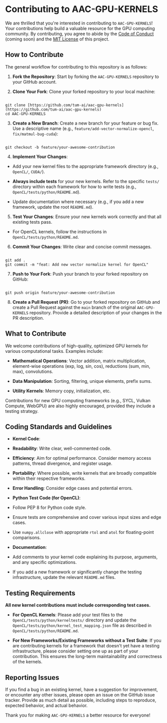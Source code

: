 # Contributing to AAC-GPU-KERNELS

We are thrilled that you're interested in contributing to `AAC-GPU-KERNELS`! Your contributions help build a valuable resource for the GPU computing community. By contributing, you agree to abide by the [Code of Conduct](CODE_OF_CONDUCT.md) (coming soon) and the [MIT License](LICENSE) of this project.

## How to Contribute

The general workflow for contributing to this repository is as follows:

1. **Fork the Repository**: Start by forking the `AAC-GPU-KERNELS` repository to your GitHub account.

2. **Clone Your Fork**: Clone your forked repository to your local machine:

```

git clone [https://github.com/tum-ai/aac-gpu-kernels](https://github.com/tum-ai/aac-gpu-kernels)
cd AAC-GPU-KERNELS

```

3. **Create a New Branch**: Create a new branch for your feature or bug fix. Use a descriptive name (e.g., `feature/add-vector-normalize-opencl`, `fix/matmul-bug-cuda`):

```

git checkout -b feature/your-awesome-contribution

```

4. **Implement Your Changes**:

* Add your new kernel files to the appropriate framework directory (e.g., `OpenCL/`, `CUDA/`).

* **Always include tests** for your new kernels. Refer to the specific `tests/` directory within each framework for how to write tests (e.g., `OpenCL/tests/python/README.md`).

* Update documentation where necessary (e.g., if you add a new framework, update the root `README.md`).

5. **Test Your Changes**: Ensure your new kernels work correctly and that all existing tests pass.

* For OpenCL kernels, follow the instructions in `OpenCL/tests/python/README.md`.

6. **Commit Your Changes**: Write clear and concise commit messages.

```

git add .
git commit -m "feat: Add new vector normalize kernel for OpenCL"

```

7. **Push to Your Fork**: Push your branch to your forked repository on GitHub:

```

git push origin feature/your-awesome-contribution

```

8. **Create a Pull Request (PR)**: Go to your forked repository on GitHub and create a Pull Request against the `main` branch of the original `AAC-GPU-KERNELS` repository. Provide a detailed description of your changes in the PR description.

## What to Contribute

We welcome contributions of high-quality, optimized GPU kernels for various computational tasks. Examples include:

* **Mathematical Operations**: Vector addition, matrix multiplication, element-wise operations (exp, log, sin, cos), reductions (sum, min, max), convolutions.

* **Data Manipulation**: Sorting, filtering, unique elements, prefix sums.

* **Utility Kernels**: Memory copy, initialization, etc.

Contributions for new GPU computing frameworks (e.g., SYCL, Vulkan Compute, WebGPU) are also highly encouraged, provided they include a testing strategy.

## Coding Standards and Guidelines

* **Kernel Code**:

* **Readability**: Write clear, well-commented code.

* **Efficiency**: Aim for optimal performance. Consider memory access patterns, thread divergence, and register usage.

* **Portability**: Where possible, write kernels that are broadly compatible within their respective frameworks.

* **Error Handling**: Consider edge cases and potential errors.

* **Python Test Code (for OpenCL)**:

* Follow PEP 8 for Python code style.

* Ensure tests are comprehensive and cover various input sizes and edge cases.

* Use `numpy.allclose` with appropriate `rtol` and `atol` for floating-point comparisons.

* **Documentation**:

* Add comments to your kernel code explaining its purpose, arguments, and any specific optimizations.

* If you add a new framework or significantly change the testing infrastructure, update the relevant `README.md` files.

## Testing Requirements

**All new kernel contributions must include corresponding test cases.**

* **For OpenCL Kernels**: Please add your test files to the `OpenCL/tests/python/kerneltests/` directory and update the `OpenCL/tests/python/kernel_test_mapping.json` file as described in `OpenCL/tests/python/README.md`.

* **For New Frameworks/Existing Frameworks without a Test Suite**: If you are contributing kernels for a framework that doesn't yet have a testing infrastructure, please consider setting one up as part of your contribution. This ensures the long-term maintainability and correctness of the kernels.

## Reporting Issues

If you find a bug in an existing kernel, have a suggestion for improvement, or encounter any other issues, please open an issue on the GitHub issue tracker. Provide as much detail as possible, including steps to reproduce, expected behavior, and actual behavior.

Thank you for making `AAC-GPU-KERNELS` a better resource for everyone!